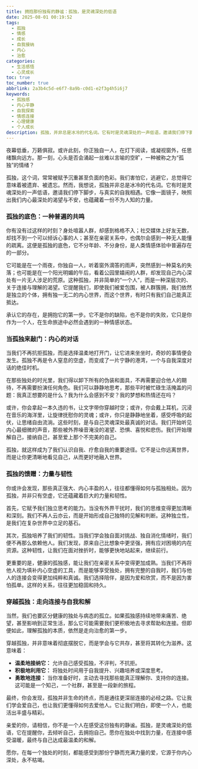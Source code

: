 ```yaml
---
title: 拥抱那份独有的静谧：孤独，是灵魂深处的低语
date: 2025-08-01 00:19:52
tags:
  - 孤独
  - 情感
  - 成长
  - 自我接纳
  - 内心
  - 治愈
categories:
  - 生活感悟
  - 心灵成长
toc: true
toc_number: true
abbrlink: 2a3b4c5d-e6f7-8a9b-c0d1-e2f3g4h5i6j7
keywords:
  - 孤独感
  - 内心平静
  - 自我探索
  - 情感连接
  - 心理健康
  - 个人成长
description: 孤独，并非总是冰冷的代名词。它有时是灵魂深处的一声低语，邀请我们停下脚步，与真实的自我相遇。这篇文章将带你走进孤独的深处，感受它的普遍性，探索它带来的内在力量与成长，最终学会如何温柔地拥抱它，让它成为我们生命中一份独有的静谧与馈赠。
---
```


夜幕低垂，万籁俱寂。或许此刻，你正独自一人，在灯下阅读，或凝视窗外，任思绪飘向远方。那一刻，心头是否会涌起一丝难以言喻的空旷，一种被称之为“孤独”的情绪？

孤独，这个词，常常被赋予沉重甚至负面的色彩。我们害怕它，逃避它，总觉得它意味着被遗弃、被遗忘。然而，我想说，孤独并非总是冰冷的代名词。它有时是灵魂深处的一声低语，邀请我们停下脚步，与真实的自我相遇。它像一面镜子，映照出我们内心最深处的渴望与不安，也蕴藏着一份不为人知的力量。

### 孤独的底色：一种普遍的共鸣

你有没有过这样的时刻？身处喧嚣人群，却感到格格不入；社交媒体上好友无数，却找不到一个可以倾诉心事的人；甚至在亲密关系中，也偶尔会感到一种无人能懂的疏离。这便是孤独的底色，它不分年龄、不分身份，是人类情感体验中普遍存在的一部分。

它可能是在一个雨夜，你独自一人，听着窗外滴答的雨声，突然感到一种莫名的失落；也可能是在一个阳光明媚的午后，看着公园里嬉闹的人群，却发现自己内心深处有一片无人涉足的荒原。这种孤独，并非简单的“一个人”，而是一种深层次的、关于连接与理解的渴望。它提醒我们，即使我们被爱包围，被人群簇拥，我们依然是独立的个体，拥有独一无二的内心世界，而这个世界，有时只有我们自己能真正抵达。

承认它的存在，是拥抱它的第一步。它不是你的缺陷，也不是你的失败，它只是你作为一个人，在生命旅途中必然会遇到的一种情感状态。

### 当孤独来敲门：内心的对话

当我们不再抗拒孤独，而是选择温柔地打开门，让它进来坐坐时，奇妙的事情便会发生。孤独不再是令人窒息的空虚，而变成了一片宁静的港湾，一个与自我深度对话的绝佳时机。

在那些独处的时光里，我们得以卸下所有的伪装和面具，不再需要迎合他人的期待，不再需要扮演任何角色。我们可以静静地思考，那些平时被忙碌生活掩盖的问题：我真正想要的是什么？我为什么会感到不安？我的梦想和热情还在吗？

或许，你会拿起一本久违的书，让文字带你穿越时空；或许，你会戴上耳机，沉浸在音乐的海洋里，让旋律抚慰你的灵魂；或许，你只是静静地坐着，感受呼吸的起伏，让思绪自由流淌。这些时刻，是与自己灵魂深处最真诚的对话。我们开始听见内心最细微的声音，那些被外界噪音淹没的渴望、恐惧、喜悦和悲伤。我们开始理解自己，接纳自己，甚至爱上那个不完美的自己。

孤独，就这样成为了我们认识自我、疗愈自我的重要途径。它不是让你远离世界，而是让你更清晰地看见自己，从而更好地融入世界。

### 孤独的馈赠：力量与韧性

你或许会发现，那些真正强大、内心丰盈的人，往往都懂得如何与孤独相处。因为孤独，并非只有空虚，它还蕴藏着巨大的力量和韧性。

首先，它赋予我们独立思考的能力。当没有外界干扰时，我们的思维变得更加清晰和深刻。我们不再人云亦云，而是开始形成自己独特的见解和判断。这种独立性，是我们在复杂世界中立足的基石。

其次，孤独培养了我们的韧性。当我们学会独自面对挑战、独自消化情绪时，我们便不再那么依赖他人。我们发现，原来自己比想象中更坚强，拥有应对困境的内在资源。这种韧性，让我们在面对挫折时，能够更快地站起来，继续前行。

更重要的是，健康的孤独感，能让我们在亲密关系中变得更加成熟。当我们不再将他人视为填补内心空虚的工具，而是能够享受独处，拥有完整的自我时，我们与他人的连接会变得更加纯粹和真诚。我们选择陪伴，是因为爱和欣赏，而不是因为害怕孤单。这样的关系，往往更加稳固和持久。

### 穿越孤独：走向连接与自我和解

当然，我们也要区分健康的独处与病态的孤立。如果孤独感持续地带来痛苦、绝望，甚至影响到正常生活，那么它可能需要我们更积极地去寻求帮助和连接。但即便如此，理解孤独的本质，依然是走向治愈的第一步。

穿越孤独，并非意味着彻底摆脱它，而是学会与它共存，甚至将其转化为滋养。这意味着：

*   **温柔地接纳它：** 允许自己感受孤独，不评判，不抗拒。
*   **积极地利用它：** 将独处时间用于自我提升、兴趣培养或深度思考。
*   **勇敢地连接：** 当你准备好时，主动去寻找那些能真正理解你、支持你的连接。这可能是一个知己，一个社群，甚至是一段新的旅程。

最终，你会发现，孤独并非生命的终点，而是通往更深层连接的必经之路。它让我们学会爱自己，也让我们更懂得如何去爱他人。它让我们明白，即使一个人，也能活出丰盛与精彩。

亲爱的你，请相信，你不是一个人在感受这份独有的静谧。孤独，是灵魂深处的低语，它在提醒你，去倾听自己，去拥抱自己。愿你在独处中找到力量，在连接中感受温暖，最终与自己达成最温柔的和解。

愿你，在每一个独处的时刻，都能感受到那份宁静而充满力量的爱，它源于你内心深处，永不枯竭。
